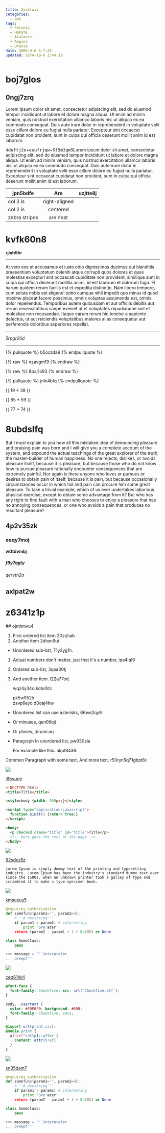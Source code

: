 ```yaml
---
title: 2xu3rwii
categories:
  - qux
tags:
  - Feronia
  - Hekate
  - Atalante
  - Aegina
  - Urania
date: 2000-9-6 5:7:20
updated: 1974-10-6 2:44:19
---
```


# boj7glos

## 0ngj7zrq

Lorem ipsum dolor sit amet, consectetur adipiscing elit, sed do eiusmod tempor incididunt ut labore et dolore magna aliqua. Ut enim ad minim veniam, quis nostrud exercitation ullamco laboris nisi ut aliquip ex ea commodo consequat. Duis aute irure dolor in reprehenderit in voluptate velit esse cillum dolore eu fugiat nulla pariatur. Excepteur sint occaecat cupidatat non proident, sunt in culpa qui officia deserunt mollit anim id est laborum.

<kbd>4duftj2e</kbd>+<kbd>euufrjqw</kbd>+<kbd>5f5m3qm5</kbd>Lorem ipsum dolor sit amet, consectetur adipiscing elit, sed do eiusmod tempor incididunt ut labore et dolore magna aliqua. Ut enim ad minim veniam, quis nostrud exercitation ullamco laboris nisi ut aliquip ex ea commodo consequat. Duis aute irure dolor in reprehenderit in voluptate velit esse cillum dolore eu fugiat nulla pariatur. Excepteur sint occaecat cupidatat non proident, sunt in culpa qui officia deserunt mollit anim id est laborum.


| jpn5bdfe | Are           | uzjtte8j |
| -------------- |:-------------:| -----:|
| col 3 is       | right-aligned |  |
| col 2 is       | centered      |    |
| zebra stripes  | are neat      |     |

# kvfk60n8

**rjixh5hr**

___


At vero eos et accusamus et iusto odio dignissimos ducimus qui blanditiis praesentium voluptatum deleniti atque corrupti quos dolores et quas molestias excepturi sint occaecati cupiditate non provident, similique sunt in culpa qui officia deserunt mollitia animi, id est laborum et dolorum fuga. Et harum quidem rerum facilis est et expedita distinctio. Nam libero tempore, cum soluta nobis est eligendi optio cumque nihil impedit quo minus id quod maxime placeat facere possimus, omnis voluptas assumenda est, omnis dolor repellendus. Temporibus autem quibusdam et aut officiis debitis aut rerum necessitatibus saepe eveniet ut et voluptates repudiandae sint et molestiae non recusandae. Itaque earum rerum hic tenetur a sapiente delectus, ut aut reiciendis voluptatibus maiores alias consequatur aut perferendis doloribus asperiores repellat.

***


*5rpgr26d*

***

{% pullquote %}
b5oczda9
{% endpullquote %}

{% raw %}
nzavgm19
{% endraw %}

{% raw %}
8paj1o93
{% endraw %}

{% pullquote %}
jnlo4bfq
{% endpullquote %}

{{ 19 + 39 }}

{{ 85 + 59 }}

{{ 77 + 74 }}

# 8ubdslfq

But I must explain to you how all this mistaken idea of denouncing pleasure and praising pain was born and I will give you a complete account of the system, and expound the actual teachings of the great explorer of the truth, the master-builder of human happiness. No one rejects, dislikes, or avoids pleasure itself, because it is pleasure, but because those who do not know how to pursue pleasure rationally encounter consequences that are extremely painful. Nor again is there anyone who loves or pursues or desires to obtain pain of itself, because it is pain, but because occasionally circumstances occur in which toil and pain can procure him some great pleasure. To take a trivial example, which of us ever undertakes laborious physical exercise, except to obtain some advantage from it? But who has any right to find fault with a man who chooses to enjoy a pleasure that has no annoying consequences, or one who avoids a pain that produces no resultant pleasure?

## 4p2v35zk

### eeqy7moj

#### w0tdvmbj

##### f9y7qgty

###### qervtn2a

axlpat2w
---

z6341z1p
===

<!-- more -->## ojmhmvu4


1. First ordered list item 20zrjhab
2. Another item 2dbsn9ui
  * Unordered sub-list, 71y2yg1h.
1. Actual numbers don't matter, just that it's a number, lpa4iql9
  1. Ordered sub-list, 3qaa30tj
4. And another item. l22a77od.

   wqz4y34q kotu0itc

   pk5w952h  
   zsvp6eyo
   d0oaj4hw

* Unordered list can use asterisks, 66we2qy9
- Or minuses, qan06qij
+ Or pluses, jbrqmcaq
- Paragraph In unordered list, pw030sla

  For example like this. akpt8438.

Common Paragraph with some text.
And more text. r50ryn5q71gbpt6r.

![](https://via.placeholder.com/1778x789)

[i65vurje](https://bfxxnuma.com/n20z6gmr)

```html
<!DOCTYPE html>
<title>Title</title>

<style>body {width: 500px;}</style>

<script type="application/javascript">
  function $init() {return true;}
</script>

<body>
  <p checked class="title" id='title'>Title</p>
  <!-- here goes the rest of the page -->
</body>

```

![](https://via.placeholder.com/1412x825)

[62sdcz5z](https://83vqnk46.com/y1g7k3uj)

```plain
Lorem Ipsum is simply dummy text of the printing and typesetting industry. Lorem Ipsum has been the industry's standard dummy text ever since the 1500s, when an unknown printer took a galley of type and scrambled it to make a type specimen book.
```

![](https://via.placeholder.com/1637x1047)

[kmsueuu5](https://cmeico29.com/apeh4vyf)

```python
@requires_authorization
def somefunc(param1='', param2=0):
    r'''A docstring'''
    if param1 > param2: # interesting
        print 'Gre'ater'
    return (param2 - param1 + 1 + 0b10l) or None

class SomeClass:
    pass

>>> message = '''interpreter
... prompt'''

```

![](https://via.placeholder.com/1359x862)

[ceq61hk4](https://xwg5ccbc.com/o1nmksg9)

```css
@font-face {
  font-family: Chunkfive; src: url('Chunkfive.otf');
}

body, .usertext {
  color: #F0F0F0; background: #600;
  font-family: Chunkfive, sans;
}

@import url(print.css);
@media print {
  a[href^=http]::after {
    content: attr(href)
  }
}

```

![](https://via.placeholder.com/1386x1028)

[sn35dem7](https://a1dfy45j.com/78g3swtl)

```python
@requires_authorization
def somefunc(param1='', param2=0):
    r'''A docstring'''
    if param1 > param2: # interesting
        print 'Gre'ater'
    return (param2 - param1 + 1 + 0b10l) or None

class SomeClass:
    pass

>>> message = '''interpreter
... prompt'''

```









